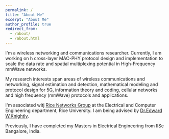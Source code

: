 ```yaml
---
permalink: /
title: "About Me"
excerpt: "About Me"
author_profile: true
redirect_from: 
  - /about/
  - /about.html
---
```


I'm a wireless networking and communications researcher. Currently, I am working on h cross-layer MAC-PHY protocol design and implementation to scale the data rate and spatial multiplexing potential in High-Frequency mmWave networks. 

My research interests span areas of wireless communications and networking, signal estimation and detection, mathematical modeling and protocol design for 5G, information theory and coding, cellular networks and high frequency (mmWave) protocols and applications.

I'm associated witj [Rice Networks Group](http://networks.rice.edu) at the Electrical and Computer Engineering department, Rice University. I am being advised by [Dr.Edward W.Knightly](https://knightly.rice.edu/). 

Previously, I have completed my Masters in Electrical Engineering from IISc Bangalore, India.
